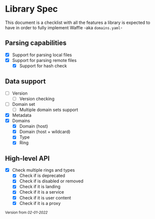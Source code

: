 # Library Spec
This document is a checklist with all the features a library is expected to have in order to fully implement Waffle
-aka ``domains.yaml``-

## Parsing capabilities
- [x] Support for parsing local files
- [x] Support for parsing remote files
  - [x] Support for hash check

## Data support
- [ ] Version
  - [ ] Version checking
- [ ] Domain set
  - [ ] Multiple domain sets support
- [x] Metadata
- [x] Domains
  - [x] Domain (host)
  - [x] Domain (host + wildcard)
  - [x] Type
  - [x] Ring

## High-level API
- [x] Check multiple rings and types
  - [x] Check if is deprecated
  - [x] Check if is disabled or removed
  - [x] Check if it is landing
  - [x] Check if it is a service
  - [x] Check if it is user content
  - [x] Check if it is a proxy

<sub>Version from _02-01-2022_<sub>
